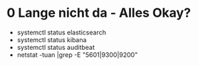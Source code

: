 # 0 Lange nicht da - Alles Okay?
*  systemctl status elasticsearch
*  systemctl status kibana
*  systemctl status auditbeat
*  netstat -tuan |grep -E "5601|9300|9200"

